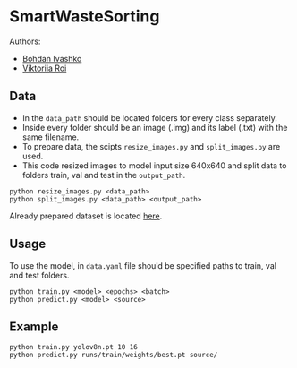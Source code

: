 # SmartWasteSorting
Authors:
* [Bohdan Ivashko](https://github.com/bohdaholas) </br>
* [Viktoriia Roi](https://github.com/ViktoriiaRoi) </br>

## Data
* In the `data_path` should be located folders for every class separately.
* Inside every folder should be an image (.img) and its label (.txt) with the same filename.
* To prepare data, the scipts `resize_images.py` and `split_images.py` are used. 
* This code resized images to model input size 640x640 and split data to folders train, val and test in the `output_path`.
```
python resize_images.py <data_path>
python split_images.py <data_path> <output_path>
```

Already prepared dataset is located [here](https://drive.google.com/file/d/18Rg_8B40hAGZrmYmh4Byg3UzP0VItCBf/view?usp=sharing).

## Usage
To use the model, in `data.yaml` file should be specified paths to train, val and test folders.
```
python train.py <model> <epochs> <batch>
python predict.py <model> <source>
```

## Example
```
python train.py yolov8n.pt 10 16
python predict.py runs/train/weights/best.pt source/
```
